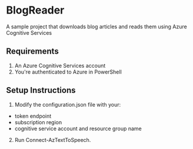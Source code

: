 # BlogReader
A sample project that downloads blog articles and reads them using Azure Cognitive Services

## Requirements
1. An Azure Cognitive Services account
2. You're authenticated to Azure in PowerShell

## Setup Instructions
1. Modify the configuration.json file with your:
  - token endpoint
  - subscription region
  - cognitive service account and resource group name
2. Run Connect-AzTextToSpeech.
